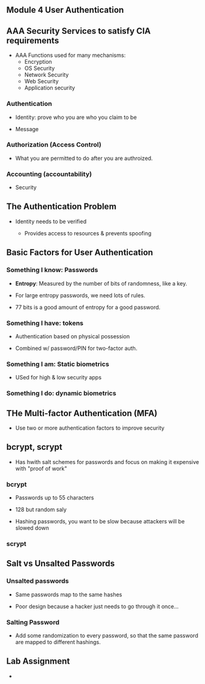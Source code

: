 ## Module 4 User Authentication

## AAA Security Services to satisfy CIA requirements

- AAA Functions used for many mechanisms:
  - Encryption
  - OS Security
  - Network Security
  - Web Security
  - Application security

### Authentication

- Identity: prove who you are who you claim to be

- Message

### Authorization (Access Control)

- What you are permitted to do after you are authroized.

### Accounting (accountability)

- Security

## The Authentication Problem

- Identity needs to be verified

  - Provides access to resources & prevents spoofing

## Basic Factors for User Authentication

### Something I know: Passwords

- **Entropy**: Measured by the number of bits of randomness, like a key.

- For large entropy passwords, we need lots of rules.

- 77 bits is a good amount of entropy for a good password.

### Something I have: tokens

- Authentication based on physical possession

- Combined w/ password/PIN for two-factor auth.

### Something I am: Static biometrics

- USed for high & low security apps

### Something I do: dynamic biometrics

## THe Multi-factor Authentication (MFA)

- Use two or more authentication factors to improve security

## bcrypt, scrypt

- Has hwith salt schemes for passwords and focus on making it expensive with "proof of work"

### bcrypt

- Passwords up to 55 characters

- 128 but random saly

- Hashing passwords, you want to be slow because attackers will be slowed down

### scrypt

## Salt vs Unsalted Passwords

### Unsalted passwords

- Same passwords map to the same hashes

- Poor design because a hacker just needs to go through it once...

### Salting Password

- Add some randomization to every password, so that the same password are mapped to different hashings.

## Lab Assignment

-
